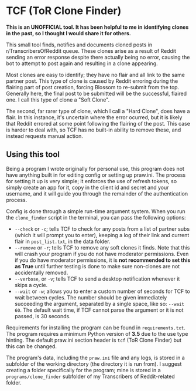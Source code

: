 # TCF (ToR Clone Finder)

**This is an UNOFFICIAL tool. It has been helpful to me in identifying clones in the past, so I thought I would share it for others.**

This small tool finds, notifies and documents cloned posts in r/TranscribersOfReddit queue. These clones arise as a result of Reddit sending an error response despite there actually being no error, causing the bot to attempt to post again and resulting in a clone appearing.

Most clones are easy to identify; they have no flair and all link to the same partner post. This type of clone is caused by Reddit erroring during the flairing part of post creation, forcing Blossom to re-submit from the top. Generally here, the final post to be submitted will be the successful, flaired one. I call this type of clone a "Soft Clone".

The second, far rarer type of clone, which I call a "Hard Clone", does have a flair. In this instance, it's uncertain where the error ocurred, but it is likely that Reddit errored at some point following the flairing of the post. This case is harder to deal with, so TCF has no built-in ability to remove these, and instead requests manual action.

## Using this tool

Being a program I wrote originally for personal use, this program does not have anything built in for editing config or setting up praw.ini. The process for setting it up is very simple; it enforces the use of refresh tokens, so simply create an app for it, copy in the client id and secret and your username, and it will guide you through the remainder of the authentication process. 

Config is done through a simple run-time argument system. When you run the `clone_finder` script in the terminal, you can pass the following options:

- `--check` or `-c`; tells TCF to check for any posts from a list of partner subs (which it will prompt you to enter), keeping a log of their link and current flair in `post_list.txt`, in the data folder.
- `--remove` or `-r`; tells TCF to remove any soft clones it finds. Note that this will crash your program if you do not have moderator permissions. Even if you do have moderator permissions, it is **not recommended to set this as True** until further testing is done to make sure non-clones are not accidentally removed.
- `--verbose`, or `-v`; tells TCF to send a desktop notification whenever it skips a cycle.
- `--wait` or `-w`; allows you to enter a custom number of seconds for TCF to wait between cycles. The number should be given immediately succeeding the argument, separated by a single space, like so: `--wait 60`. The default wait time, if TCF cannot parse the argument or it is not passed, is 30 seconds.

Requirements for installing the program can be found in `requirements.txt`. The program requires a minimum Python version of **3.5** due to the use type hinting. The default praw.ini section header is `tcf` (ToR Clone Finder) but this can be changed.

The program's data, including the `praw.ini` file and any logs, is stored in a subfolder of the working directory (the directory it is run from). I suggest creating a folder specifically for the program; mine is stored in a `programs/clone_finder` subfolder of my Transcribers of Reddit-related folder.
